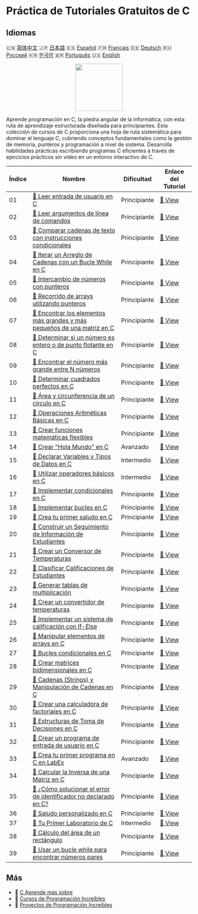 # Práctica de Tutoriales Gratuitos de C

## Idiomas

🇨🇳 [简体中文](README_zh.md) 🇯🇵 [日本語](README_ja.md) 🇪🇸 [Español](README_es.md) 🇫🇷 [Français](README_fr.md) 🇩🇪 [Deutsch](README_de.md) 🇷🇺 [Русский](README_ru.md) 🇰🇷 [한국어](README_ko.md) 🇧🇷 [Português](README_pt.md) 🇺🇸 [English](README.md) 

<div align="center">
<img width="128px" src="https://file.labex.io/path/GAbMWgBPUOxV.png">
</div>

Aprende programación en C, la piedra angular de la informática, con esta ruta de aprendizaje estructurada diseñada para principiantes. Esta colección de cursos de C proporciona una hoja de ruta sistemática para dominar el lenguaje C, cubriendo conceptos fundamentales como la gestión de memoria, punteros y programación a nivel de sistema. Desarrolla habilidades prácticas escribiendo programas C eficientes a través de ejercicios prácticos sin vídeo en un entorno interactivo de C.

|   Índice | Nombre                                                                                                                                                              | Dificultad   | Enlace del Tutorial                                                                                |
|----------|---------------------------------------------------------------------------------------------------------------------------------------------------------------------|--------------|----------------------------------------------------------------------------------------------------|
|       01 | [📖 Leer entrada de usuario en C](https://labex.io/es/tutorials/c-read-user-input-in-c-136075)                                                                      | Principiante | [🔗 View](https://labex.io/es/tutorials/c-read-user-input-in-c-136075)                             |
|       02 | [📖 Leer argumentos de línea de comandos](https://labex.io/es/tutorials/c-read-command-line-arguments-136077)                                                       | Principiante | [🔗 View](https://labex.io/es/tutorials/c-read-command-line-arguments-136077)                      |
|       03 | [📖 Comparar cadenas de texto con instrucciones condicionales](https://labex.io/es/tutorials/c-compare-string-using-conditional-statements-136079)                  | Principiante | [🔗 View](https://labex.io/es/tutorials/c-compare-string-using-conditional-statements-136079)      |
|       04 | [📖 Iterar un Arreglo de Cadenas con un Bucle While en C](https://labex.io/es/tutorials/c-iterating-string-array-with-c-while-loop-136081)                          | Principiante | [🔗 View](https://labex.io/es/tutorials/c-iterating-string-array-with-c-while-loop-136081)         |
|       05 | [📖 Intercambio de números con punteros](https://labex.io/es/tutorials/c-swapping-numbers-with-pointers-123350)                                                     | Principiante | [🔗 View](https://labex.io/es/tutorials/c-swapping-numbers-with-pointers-123350)                   |
|       06 | [📖 Recorrido de arrays utilizando punteros](https://labex.io/es/tutorials/c-array-traversal-using-pointers-123301)                                                 | Principiante | [🔗 View](https://labex.io/es/tutorials/c-array-traversal-using-pointers-123301)                   |
|       07 | [📖 Encontrar los elementos más grandes y más pequeños de una matriz en C](https://labex.io/es/tutorials/c-finding-largest-and-smallest-array-elements-in-c-123271) | Principiante | [🔗 View](https://labex.io/es/tutorials/c-finding-largest-and-smallest-array-elements-in-c-123271) |
|       08 | [📖 Determinar si un número es entero o de punto flotante en C](https://labex.io/es/tutorials/c-determine-integer-or-float-in-c-123267)                             | Principiante | [🔗 View](https://labex.io/es/tutorials/c-determine-integer-or-float-in-c-123267)                  |
|       09 | [📖 Encontrar el número más grande entre N números](https://labex.io/es/tutorials/c-find-the-largest-number-among-n-numbers-123252)                                 | Principiante | [🔗 View](https://labex.io/es/tutorials/c-find-the-largest-number-among-n-numbers-123252)          |
|       10 | [📖 Determinar cuadrados perfectos en C](https://labex.io/es/tutorials/c-determine-perfect-square-in-c-123221)                                                      | Principiante | [🔗 View](https://labex.io/es/tutorials/c-determine-perfect-square-in-c-123221)                    |
|       11 | [📖 Área y circunferencia de un círculo en C](https://labex.io/es/tutorials/c-circle-area-and-circumference-in-c-123197)                                            | Principiante | [🔗 View](https://labex.io/es/tutorials/c-circle-area-and-circumference-in-c-123197)               |
|       12 | [📖 Operaciones Aritméticas Básicas en C](https://labex.io/es/tutorials/c-basic-arithmetic-operations-in-c-438262)                                                  | Principiante | [🔗 View](https://labex.io/es/tutorials/c-basic-arithmetic-operations-in-c-438262)                 |
|       13 | [📖 Crear funciones matemáticas flexibles](https://labex.io/es/tutorials/c-create-flexible-math-functions-446161)                                                   | Principiante | [🔗 View](https://labex.io/es/tutorials/c-create-flexible-math-functions-446161)                   |
|       14 | [📖 Crear "Hola Mundo" en C](https://labex.io/es/tutorials/c-create-hello-world-in-c-438286)                                                                        | Avanzado     | [🔗 View](https://labex.io/es/tutorials/c-create-hello-world-in-c-438286)                          |
|       15 | [📖 Declarar Variables y Tipos de Datos en C](https://labex.io/es/tutorials/c-declare-variables-and-data-types-in-c-438287)                                         | Intermedio   | [🔗 View](https://labex.io/es/tutorials/c-declare-variables-and-data-types-in-c-438287)            |
|       16 | [📖 Utilizar operadores básicos en C](https://labex.io/es/tutorials/c-use-basic-operators-in-c-438288)                                                              | Intermedio   | [🔗 View](https://labex.io/es/tutorials/c-use-basic-operators-in-c-438288)                         |
|       17 | [📖 Implementar condicionales en C](https://labex.io/es/tutorials/c-implement-conditionals-in-c-438331)                                                             | Principiante | [🔗 View](https://labex.io/es/tutorials/c-implement-conditionals-in-c-438331)                      |
|       18 | [📖 Implementar bucles en C](https://labex.io/es/tutorials/c-implement-loops-in-c-438332)                                                                           | Principiante | [🔗 View](https://labex.io/es/tutorials/c-implement-loops-in-c-438332)                             |
|       19 | [📖 Crea tu primer saludo en C](https://labex.io/es/tutorials/c-craft-your-first-c-greeting-438337)                                                                 | Principiante | [🔗 View](https://labex.io/es/tutorials/c-craft-your-first-c-greeting-438337)                      |
|       20 | [📖 Construir un Seguimiento de Información de Estudiantes](https://labex.io/es/tutorials/c-build-student-information-tracker-438353)                               | Principiante | [🔗 View](https://labex.io/es/tutorials/c-build-student-information-tracker-438353)                |
|       21 | [📖 Crear un Conversor de Temperaturas](https://labex.io/es/tutorials/c-create-a-temperature-converter-438383)                                                      | Principiante | [🔗 View](https://labex.io/es/tutorials/c-create-a-temperature-converter-438383)                   |
|       22 | [📖 Clasificar Calificaciones de Estudiantes](https://labex.io/es/tutorials/c-classify-student-grades-438387)                                                       | Principiante | [🔗 View](https://labex.io/es/tutorials/c-classify-student-grades-438387)                          |
|       23 | [📖 Generar tablas de multiplicación](https://labex.io/es/tutorials/c-generate-multiplication-tables-438391)                                                        | Principiante | [🔗 View](https://labex.io/es/tutorials/c-generate-multiplication-tables-438391)                   |
|       24 | [📖 Crear un convertidor de temperaturas](https://labex.io/es/tutorials/c-create-a-temperature-converter-446144)                                                    | Principiante | [🔗 View](https://labex.io/es/tutorials/c-create-a-temperature-converter-446144)                   |
|       25 | [📖 Implementar un sistema de calificación con If-Else](https://labex.io/es/tutorials/c-implement-grading-system-with-if-else-446149)                               | Principiante | [🔗 View](https://labex.io/es/tutorials/c-implement-grading-system-with-if-else-446149)            |
|       26 | [📖 Manipular elementos de arrays en C](https://labex.io/es/tutorials/c-manipulate-array-elements-in-c-438261)                                                      | Principiante | [🔗 View](https://labex.io/es/tutorials/c-manipulate-array-elements-in-c-438261)                   |
|       27 | [📖 Bucles condicionales en C](https://labex.io/es/tutorials/c-conditional-loops-in-c-438260)                                                                       | Principiante | [🔗 View](https://labex.io/es/tutorials/c-conditional-loops-in-c-438260)                           |
|       28 | [📖 Crear matrices bidimensionales en C](https://labex.io/es/tutorials/c-create-two-dimensional-arrays-in-c-438259)                                                 | Principiante | [🔗 View](https://labex.io/es/tutorials/c-create-two-dimensional-arrays-in-c-438259)               |
|       29 | [📖 Cadenas (Strings) y Manipulación de Cadenas en C](https://labex.io/es/tutorials/c-strings-and-manipulate-them-in-c-438258)                                      | Principiante | [🔗 View](https://labex.io/es/tutorials/c-strings-and-manipulate-them-in-c-438258)                 |
|       30 | [📖 Crear una calculadora de factoriales en C](https://labex.io/es/tutorials/c-create-factorial-calculator-in-c-438256)                                             | Principiante | [🔗 View](https://labex.io/es/tutorials/c-create-factorial-calculator-in-c-438256)                 |
|       31 | [📖 Estructuras de Toma de Decisiones en C](https://labex.io/es/tutorials/c-decision-making-structures-in-c-438255)                                                 | Principiante | [🔗 View](https://labex.io/es/tutorials/c-decision-making-structures-in-c-438255)                  |
|       32 | [📖 Crear un programa de entrada de usuario en C](https://labex.io/es/tutorials/c-create-user-input-program-in-c-438242)                                            | Principiante | [🔗 View](https://labex.io/es/tutorials/c-create-user-input-program-in-c-438242)                   |
|       33 | [📖 Crea tu primer programa en C en LabEx](https://labex.io/es/tutorials/c-create-your-first-c-program-in-labex-438241)                                             | Avanzado     | [🔗 View](https://labex.io/es/tutorials/c-create-your-first-c-program-in-labex-438241)             |
|       34 | [📖 Calcular la Inversa de una Matriz en C](https://labex.io/es/tutorials/c-compute-the-inverse-of-a-matrix-in-c-435161)                                            | Principiante | [🔗 View](https://labex.io/es/tutorials/c-compute-the-inverse-of-a-matrix-in-c-435161)             |
|       35 | [📖 ¿Cómo solucionar el error de identificador no declarado en C?](https://labex.io/es/tutorials/c-how-to-fix-undeclared-identifier-in-c-419180)                    | Principiante | [🔗 View](https://labex.io/es/tutorials/c-how-to-fix-undeclared-identifier-in-c-419180)            |
|       36 | [📖 Saludo personalizado en C](https://labex.io/es/tutorials/c-personalized-c-greeting-391828)                                                                      | Principiante | [🔗 View](https://labex.io/es/tutorials/c-personalized-c-greeting-391828)                          |
|       37 | [📖 Tu Primer Laboratorio de C](https://labex.io/es/tutorials/c-your-first-c-lab-391824)                                                                            | Intermedio   | [🔗 View](https://labex.io/es/tutorials/c-your-first-c-lab-391824)                                 |
|       38 | [📖 Cálculo del área de un rectángulo](https://labex.io/es/tutorials/c-calculating-rectangle-area-in-c-136085)                                                      | Principiante | [🔗 View](https://labex.io/es/tutorials/c-calculating-rectangle-area-in-c-136085)                  |
|       39 | [📖 Usar un bucle while para encontrar números pares](https://labex.io/es/tutorials/c-using-while-loop-to-find-even-numbers-136083)                                 | Principiante | [🔗 View](https://labex.io/es/tutorials/c-using-while-loop-to-find-even-numbers-136083)            |

## Más

- 🔗 [C Aprende más sobre](https://labex.io/es/skilltrees/c)
- 🔗 [Cursos de Programación Increíbles](https://github.com/labex-labs/awesome-programming-courses)
- 🔗 [Proyectos de Programación Increíbles](https://github.com/labex-labs/awesome-programming-projects)

